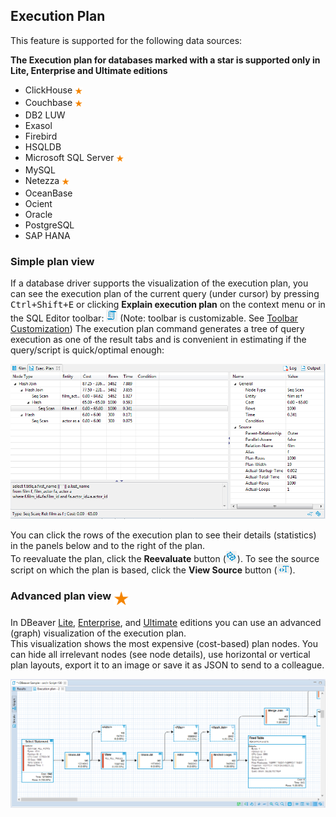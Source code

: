 ## Execution Plan


This feature is supported for the following data sources:

**The Execution plan for databases marked with a star is supported only in Lite, Enterprise and Ultimate editions**

* ClickHouse <img src="images/commercial.png" vspace="4" align="top"/>
* Couchbase <img src="images/commercial.png" vspace="4" align="top"/>
* DB2 LUW
* Exasol
* Firebird
* HSQLDB 
* Microsoft SQL Server <img src="images/commercial.png" vspace="4" align="top"/>
* MySQL
* Netezza <img src="images/commercial.png" vspace="4" align="top"/>
* OceanBase
* Ocient
* Oracle
* PostgreSQL
* SAP HANA

### Simple plan view

If a database driver supports the visualization of the execution plan, you can see the execution plan of the current query (under cursor) by pressing <kbd>Ctrl+Shift+E</kbd> or clicking **Explain execution plan** on the context menu or in the SQL Editor toolbar: ![](images/ug/Exec-plan.png) (Note: toolbar is customizable. See [Toolbar Customization](Toolbar-Customization))
The execution plan command generates a tree of query execution as one of the result tabs and is convenient in estimating if the query/script is quick/optimal enough: 

![](images/ug/Execution_plan.png)

You can click the rows of the execution plan to see their details (statistics) in the panels below and to the right of the plan.  
To reevaluate the plan, click the **Reevaluate** button (![](images/ug/Refresh-projects-icon.png)).
To see the source script on which the plan is based, click the **View Source** button (![](images/ug/View-Source-button.png)).

### Advanced plan view <img src="images/commercial_big.png" align="top" vspace="2" height="24">

In DBeaver [Lite](Lite-Edition), [Enterprise](Enterprise-Edition), and [Ultimate](Ultimate-Edition) editions you can use an advanced (graph) visualization of the execution plan.  
This visualization shows the most expensive (cost-based) plan nodes. You can hide all irrelevant nodes (see node details), use horizontal or vertical plan layouts, export it to an image or save it as JSON to send to a colleague.

![](images/ug/Exec-plan-graph.png)
